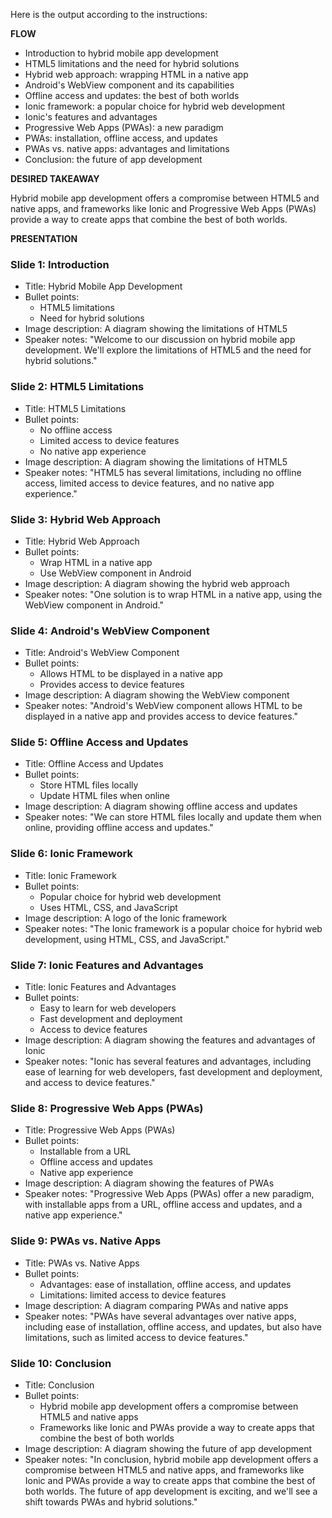 Here is the output according to the instructions:

**FLOW**

* Introduction to hybrid mobile app development
* HTML5 limitations and the need for hybrid solutions
* Hybrid web approach: wrapping HTML in a native app
* Android's WebView component and its capabilities
* Offline access and updates: the best of both worlds
* Ionic framework: a popular choice for hybrid web development
* Ionic's features and advantages
* Progressive Web Apps (PWAs): a new paradigm
* PWAs: installation, offline access, and updates
* PWAs vs. native apps: advantages and limitations
* Conclusion: the future of app development

**DESIRED TAKEAWAY**

Hybrid mobile app development offers a compromise between HTML5 and native apps, and frameworks like Ionic and Progressive Web Apps (PWAs) provide a way to create apps that combine the best of both worlds.

**PRESENTATION**

### Slide 1: Introduction

* Title: Hybrid Mobile App Development
* Bullet points:
	+ HTML5 limitations
	+ Need for hybrid solutions
* Image description: A diagram showing the limitations of HTML5
* Speaker notes: "Welcome to our discussion on hybrid mobile app development. We'll explore the limitations of HTML5 and the need for hybrid solutions."

### Slide 2: HTML5 Limitations

* Title: HTML5 Limitations
* Bullet points:
	+ No offline access
	+ Limited access to device features
	+ No native app experience
* Image description: A diagram showing the limitations of HTML5
* Speaker notes: "HTML5 has several limitations, including no offline access, limited access to device features, and no native app experience."

### Slide 3: Hybrid Web Approach

* Title: Hybrid Web Approach
* Bullet points:
	+ Wrap HTML in a native app
	+ Use WebView component in Android
* Image description: A diagram showing the hybrid web approach
* Speaker notes: "One solution is to wrap HTML in a native app, using the WebView component in Android."

### Slide 4: Android's WebView Component

* Title: Android's WebView Component
* Bullet points:
	+ Allows HTML to be displayed in a native app
	+ Provides access to device features
* Image description: A diagram showing the WebView component
* Speaker notes: "Android's WebView component allows HTML to be displayed in a native app and provides access to device features."

### Slide 5: Offline Access and Updates

* Title: Offline Access and Updates
* Bullet points:
	+ Store HTML files locally
	+ Update HTML files when online
* Image description: A diagram showing offline access and updates
* Speaker notes: "We can store HTML files locally and update them when online, providing offline access and updates."

### Slide 6: Ionic Framework

* Title: Ionic Framework
* Bullet points:
	+ Popular choice for hybrid web development
	+ Uses HTML, CSS, and JavaScript
* Image description: A logo of the Ionic framework
* Speaker notes: "The Ionic framework is a popular choice for hybrid web development, using HTML, CSS, and JavaScript."

### Slide 7: Ionic Features and Advantages

* Title: Ionic Features and Advantages
* Bullet points:
	+ Easy to learn for web developers
	+ Fast development and deployment
	+ Access to device features
* Image description: A diagram showing the features and advantages of Ionic
* Speaker notes: "Ionic has several features and advantages, including ease of learning for web developers, fast development and deployment, and access to device features."

### Slide 8: Progressive Web Apps (PWAs)

* Title: Progressive Web Apps (PWAs)
* Bullet points:
	+ Installable from a URL
	+ Offline access and updates
	+ Native app experience
* Image description: A diagram showing the features of PWAs
* Speaker notes: "Progressive Web Apps (PWAs) offer a new paradigm, with installable apps from a URL, offline access and updates, and a native app experience."

### Slide 9: PWAs vs. Native Apps

* Title: PWAs vs. Native Apps
* Bullet points:
	+ Advantages: ease of installation, offline access, and updates
	+ Limitations: limited access to device features
* Image description: A diagram comparing PWAs and native apps
* Speaker notes: "PWAs have several advantages over native apps, including ease of installation, offline access, and updates, but also have limitations, such as limited access to device features."

### Slide 10: Conclusion

* Title: Conclusion
* Bullet points:
	+ Hybrid mobile app development offers a compromise between HTML5 and native apps
	+ Frameworks like Ionic and PWAs provide a way to create apps that combine the best of both worlds
* Image description: A diagram showing the future of app development
* Speaker notes: "In conclusion, hybrid mobile app development offers a compromise between HTML5 and native apps, and frameworks like Ionic and PWAs provide a way to create apps that combine the best of both worlds. The future of app development is exciting, and we'll see a shift towards PWAs and hybrid solutions."
